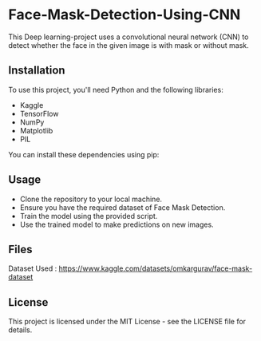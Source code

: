 # Face-Mask-Detection-Using-CNN

This Deep learning-project uses a convolutional neural network (CNN) to detect whether the face in the given image is with mask or without mask.

## Installation

To use this project, you'll need Python and the following libraries:
* Kaggle
* TensorFlow
* NumPy
* Matplotlib
* PIL

You can install these dependencies using pip:

## Usage
* Clone the repository to your local machine.
* Ensure you have the required dataset of Face Mask Detection.
* Train the model using the provided script.
* Use the trained model to make predictions on new images.

## Files
Dataset Used : https://www.kaggle.com/datasets/omkargurav/face-mask-dataset

## License

This project is licensed under the MIT License - see the LICENSE file for details.
